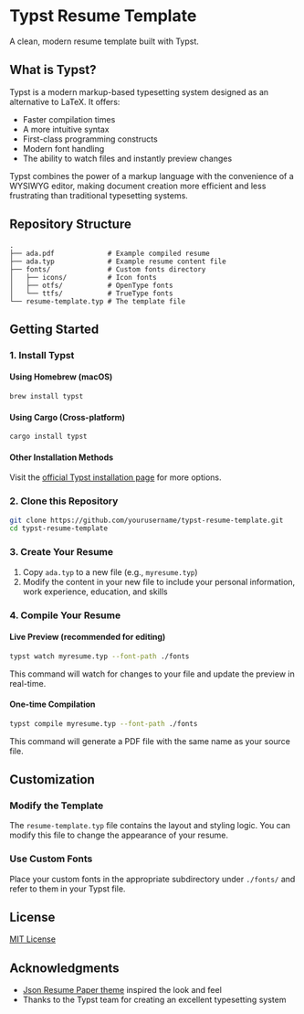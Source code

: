 # Typst Resume Template

A clean, modern resume template built with Typst.

## What is Typst?

Typst is a modern markup-based typesetting system designed as an alternative to LaTeX. It offers:

- Faster compilation times
- A more intuitive syntax
- First-class programming constructs
- Modern font handling
- The ability to watch files and instantly preview changes

Typst combines the power of a markup language with the convenience of a WYSIWYG editor, making document creation more efficient and less frustrating than traditional typesetting systems.

## Repository Structure

```
.
├── ada.pdf             # Example compiled resume
├── ada.typ             # Example resume content file
├── fonts/              # Custom fonts directory
│   ├── icons/          # Icon fonts
│   ├── otfs/           # OpenType fonts
│   └── ttfs/           # TrueType fonts
└── resume-template.typ # The template file
```

## Getting Started

### 1. Install Typst

#### Using Homebrew (macOS)
```bash
brew install typst
```

#### Using Cargo (Cross-platform)
```bash
cargo install typst
```

#### Other Installation Methods
Visit the [official Typst installation page](https://github.com/typst/typst#installation) for more options.

### 2. Clone this Repository
```bash
git clone https://github.com/yourusername/typst-resume-template.git
cd typst-resume-template
```

### 3. Create Your Resume

1. Copy `ada.typ` to a new file (e.g., `myresume.typ`)
2. Modify the content in your new file to include your personal information, work experience, education, and skills

### 4. Compile Your Resume

#### Live Preview (recommended for editing)
```bash
typst watch myresume.typ --font-path ./fonts
```
This command will watch for changes to your file and update the preview in real-time.

#### One-time Compilation
```bash
typst compile myresume.typ --font-path ./fonts
```
This command will generate a PDF file with the same name as your source file.

## Customization

### Modify the Template

The `resume-template.typ` file contains the layout and styling logic. You can modify this file to change the appearance of your resume.

### Use Custom Fonts

Place your custom fonts in the appropriate subdirectory under `./fonts/` and refer to them in your Typst file.

## License

[MIT License](LICENSE)

## Acknowledgments

- [Json Resume Paper theme](https://github.com/TimDaub/jsonresume-theme-paper) inspired the look and feel
- Thanks to the Typst team for creating an excellent typesetting system


